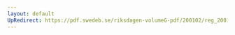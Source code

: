 ```yaml
---
layout: default
UpRedirect: https://pdf.swedeb.se/riksdagen-volumeG-pdf/200102/reg_200102/reg_200102_0236.pdf
---
```

